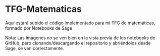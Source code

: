 # TFG-Matematicas
 Aquí estará subido el código implementado para mi TFG de matemáticas, formado por Notebooks de Sage

 Nota: Las imágenes no se ven bien en la vista previa de los notebooks de GitHub, pero clonando/descargando el repositorio y abriéndolos desde Sage, se ven correctamente.
